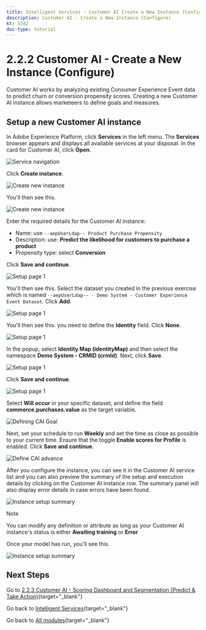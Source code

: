 ```yaml
---
title: Intelligent Services - Customer AI Create a New Instance (Configure)
description: Customer AI - Create a New Instance (Configure)
kt: 5342
doc-type: tutorial
---
```

# 2.2.2 Customer AI - Create a New Instance (Configure)

Customer AI works by analyzing existing Consumer Experience Event data to predict churn or conversion propensity scores. Creating a new Customer AI instance allows marketeers to define goals and measures.

## Setup a new Customer AI instance

In Adobe Experience Platform, click **Services** in the left menu. The **Services** browser appears and displays all available services at your disposal. In the card for Customer AI, click **Open**.

![Service navigation](./images/navigatetoservice.png)

Click **Create instance**.

![Create new instance](./images/createnewinstance.png)

You'll then see this.

![Create new instance](./images/custai1.png) 


Enter the required details for the Customer AI instance:

- Name: use `--aepUserLdap-- Product Purchase Propensity`
- Description: use: **Predict the likelihood for customers to purchase a product**
- Propensity type: select **Conversion**

Click **Save and continue**.

![Setup page 1](./images/setuppage1.png)

You'll then see this. Select the dataset you created in the previous exercise which is named `--aepUserLdap-- - Demo System - Customer Experience Event Dataset`. Click **Add**.

![Setup page 1](./images/custai2.png)

You'll then see this. you need to define the **Identity** field. Click **None**.

![Setup page 1](./images/custai2a.png)

In the popup, select **Identity Map (identityMap)** and then select the namespace **Demo System - CRMID (crmId)**. Next, click **Save**.

![Setup page 1](./images/custai2b.png)

Click **Save and continue**.

![Setup page 1](./images/custai2c.png)

Select **Will occur** in your specific dataset, and define the field **commerce.purchases.value** as the target variable.

![Defining CAI Goal](./images/caidefinegoal.png)

Next, set your schedule to run **Weekly** and set the time as close as possible to your current time. Ensure that the toggle **Enable scores for Profile** is enabled. Click **Save and continue**.

![Define CAI advance](./images/caiadvancepage.png)

After you configure the instance, you can see it in the Customer AI service list and you can also preview the summary of the setup and execution details by clicking on the Customer AI instance row. The summary panel will also display error details in case errors have been found.

![Instance setup summary](./images/caiinstancesummary.png)

>[!NOTE]
>
>You can modify any definition or attribute as long as your Customer AI instance's status is either **Awaiting training** or **Error**

Once your model has run, you'll see this.

![Instance setup summary](./images/caiinstancesummary1.png)

## Next Steps

Go to [2.2.3 Customer AI - Scoring Dashboard and Segmentation (Predict & Take Action)](./ex3.md){target="_blank"}

Go back to [Intelligent Services](./intelligent-services.md){target="_blank"}

Go back to [All modules](./../../../../overview.md){target="_blank"}